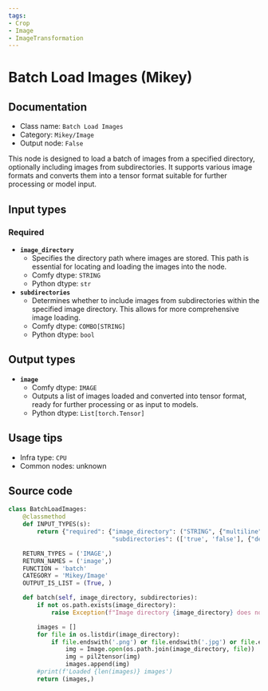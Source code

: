 ```yaml
---
tags:
- Crop
- Image
- ImageTransformation
---
```


# Batch Load Images (Mikey)
## Documentation
- Class name: `Batch Load Images`
- Category: `Mikey/Image`
- Output node: `False`

This node is designed to load a batch of images from a specified directory, optionally including images from subdirectories. It supports various image formats and converts them into a tensor format suitable for further processing or model input.
## Input types
### Required
- **`image_directory`**
    - Specifies the directory path where images are stored. This path is essential for locating and loading the images into the node.
    - Comfy dtype: `STRING`
    - Python dtype: `str`
- **`subdirectories`**
    - Determines whether to include images from subdirectories within the specified image directory. This allows for more comprehensive image loading.
    - Comfy dtype: `COMBO[STRING]`
    - Python dtype: `bool`
## Output types
- **`image`**
    - Comfy dtype: `IMAGE`
    - Outputs a list of images loaded and converted into tensor format, ready for further processing or as input to models.
    - Python dtype: `List[torch.Tensor]`
## Usage tips
- Infra type: `CPU`
- Common nodes: unknown


## Source code
```python
class BatchLoadImages:
    @classmethod
    def INPUT_TYPES(s):
        return {"required": {"image_directory": ("STRING", {"multiline": False, "placeholder": "Image Directory"}),
                             "subdirectories": (['true', 'false'], {"default": 'false'})}}

    RETURN_TYPES = ('IMAGE',)
    RETURN_NAMES = ('image',)
    FUNCTION = 'batch'
    CATEGORY = 'Mikey/Image'
    OUTPUT_IS_LIST = (True, )

    def batch(self, image_directory, subdirectories):
        if not os.path.exists(image_directory):
            raise Exception(f"Image directory {image_directory} does not exist")

        images = []
        for file in os.listdir(image_directory):
            if file.endswith('.png') or file.endswith('.jpg') or file.endswith('.jpeg') or file.endswith('.webp') or file.endswith('.bmp') or file.endswith('.gif'):
                img = Image.open(os.path.join(image_directory, file))
                img = pil2tensor(img)
                images.append(img)
        #print(f'Loaded {len(images)} images')
        return (images,)

```
